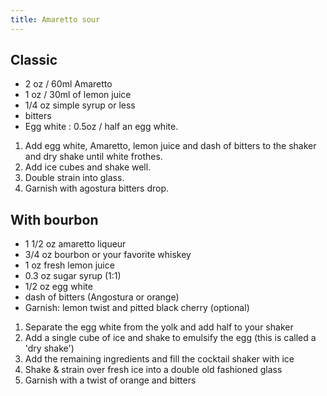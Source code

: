 ```yaml
---
title: Amaretto sour
---
```


## Classic

- 2 oz / 60ml Amaretto
- 1 oz / 30ml of lemon juice
- 1/4 oz simple syrup or less
- bitters
- Egg white : 0.5oz / half an egg white.

1. Add egg white, Amaretto, lemon juice and dash of bitters to the shaker and dry shake until white frothes.
1. Add ice cubes and shake well.
1. Double strain into glass.
1. Garnish with agostura bitters drop.

## With bourbon

- 1 1/2 oz amaretto liqueur
- 3/4 oz bourbon or your favorite whiskey
- 1 oz fresh lemon juice
- 0.3 oz sugar syrup (1:1)
- 1/2 oz egg white
- dash of bitters (Angostura or orange)
- Garnish: lemon twist and pitted black cherry (optional)

1. Separate the egg white from the yolk and add half to your shaker
2. Add a single cube of ice and shake to emulsify the egg (this is called a 'dry shake')
3. Add the remaining ingredients and fill the cocktail shaker with ice
4. Shake & strain over fresh ice into a double old fashioned glass
5. Garnish with a twist of orange and bitters
